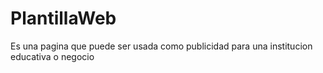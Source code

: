 # PlantillaWeb
Es una pagina que puede ser usada como publicidad para una institucion educativa o negocio
